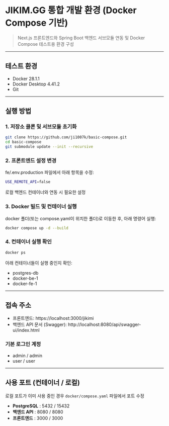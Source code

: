 # JIKIM.GG 통합 개발 환경 (Docker Compose 기반)
> Next.js 프론트엔드와 Spring Boot 백엔드 서브모듈 연동 및 Docker Compose 테스트용 환경 구성


---

## 테스트 환경

- Docker 28.1.1
- Docker Desktop 4.41.2
- Git

---

## 실행 방법

### 1. 저장소 클론 및 서브모듈 초기화

```bash
git clone https://github.com/ji1007k/basic-compose.git
cd basic-compose
git submodule update --init --recursive
```


### 2. 프론트엔드 설정 변경
fe/.env.production 파일에서 아래 항목을 수정:
```bash
USE_REMOTE_API=false
```
로컬 백엔드 컨테이너와 연동 시 필요한 설정

### 3. Docker 빌드 및 컨테이너 실행
docker 폴더(또는 compose.yaml이 위치한 폴더)로 이동한 후, 아래 명령어 실행:
```bash
docker compose up -d --build
```

### 4. 컨테이너 실행 확인
```bash
docker ps
```
아래 컨테이너들이 실행 중인지 확인:  
- postgres-db
- docker-be-1
- docker-fe-1

---

## 접속 주소
- 프론트엔드: https://localhost:3000/jikimi  
- 백엔드 API 문서 (Swagger): http://localhost:8080/api/swagger-ui/index.html
### 기본 로그인 계정
- admin / admin
- user / user
---

## 사용 포트 (컨테이너 / 로컬)
로컬 포트가 이미 사용 중인 경우 `docker/compose.yaml` 파일에서 포트 수정
- **PostgreSQL** : 5432 / 15432
- **백엔드 API** : 8080 / 8080
- **프론트엔드** : 3000 / 3000  




